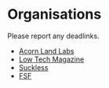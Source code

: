# Organisations

Please report any deadlinks.


- [Acorn Land Labs](https://acornlandlabs.com/pages/about)
- [Low Tech Magazine](https://solar.lowtechmagazine.com/about/)
- [Suckless](https://suckless.org)
- [FSF](https://fsf.org)
